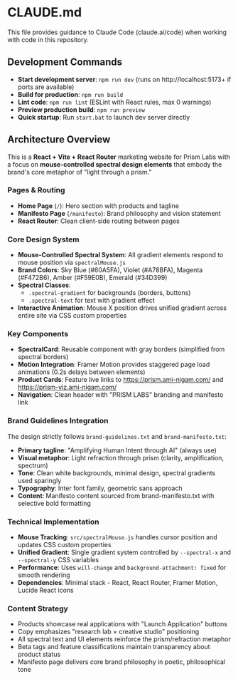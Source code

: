 # CLAUDE.md

This file provides guidance to Claude Code (claude.ai/code) when working with code in this repository.

## Development Commands

- **Start development server**: `npm run dev` (runs on http://localhost:5173+ if ports are available)
- **Build for production**: `npm run build`  
- **Lint code**: `npm run lint` (ESLint with React rules, max 0 warnings)
- **Preview production build**: `npm run preview`
- **Quick startup**: Run `start.bat` to launch dev server directly

## Architecture Overview

This is a **React + Vite + React Router** marketing website for Prism Labs with a focus on **mouse-controlled spectral design elements** that embody the brand's core metaphor of "light through a prism."

### Pages & Routing
- **Home Page** (`/`): Hero section with products and tagline
- **Manifesto Page** (`/manifesto`): Brand philosophy and vision statement
- **React Router**: Clean client-side routing between pages

### Core Design System
- **Mouse-Controlled Spectral System**: All gradient elements respond to mouse position via `spectralMouse.js`
- **Brand Colors**: Sky Blue (#60A5FA), Violet (#A78BFA), Magenta (#F472B6), Amber (#F59E0B), Emerald (#34D399)
- **Spectral Classes**: 
  - `.spectral-gradient` for backgrounds (borders, buttons)
  - `.spectral-text` for text with gradient effect
- **Interactive Animation**: Mouse X position drives unified gradient across entire site via CSS custom properties

### Key Components
- **SpectralCard**: Reusable component with gray borders (simplified from spectral borders)
- **Motion Integration**: Framer Motion provides staggered page load animations (0.2s delays between elements)
- **Product Cards**: Feature live links to https://prism.ami-nigam.com/ and https://prism-viz.ami-nigam.com/
- **Navigation**: Clean header with "PRISM LABS" branding and manifesto link

### Brand Guidelines Integration
The design strictly follows `brand-guidelines.txt` and `brand-manifesto.txt`:
- **Primary tagline**: "Amplifying Human Intent through AI" (always use)
- **Visual metaphor**: Light refraction through prism (clarity, amplification, spectrum)
- **Tone**: Clean white backgrounds, minimal design, spectral gradients used sparingly
- **Typography**: Inter font family, geometric sans approach
- **Content**: Manifesto content sourced from brand-manifesto.txt with selective bold formatting

### Technical Implementation
- **Mouse Tracking**: `src/spectralMouse.js` handles cursor position and updates CSS custom properties
- **Unified Gradient**: Single gradient system controlled by `--spectral-x` and `--spectral-y` CSS variables
- **Performance**: Uses `will-change` and `background-attachment: fixed` for smooth rendering
- **Dependencies**: Minimal stack - React, React Router, Framer Motion, Lucide React icons

### Content Strategy
- Products showcase real applications with "Launch Application" buttons
- Copy emphasizes "research lab × creative studio" positioning
- All spectral text and UI elements reinforce the prism/refraction metaphor
- Beta tags and feature classifications maintain transparency about product status
- Manifesto page delivers core brand philosophy in poetic, philosophical tone